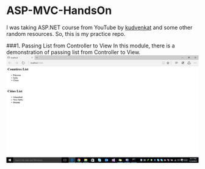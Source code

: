 # ASP-MVC-HandsOn
I was taking ASP.NET course from YouTube by [kudvenkat](https://www.youtube.com/playlist?list=PL6n9fhu94yhVm6S8I2xd6nYz2ZORd7X2v) and some other random resources. So, this is my practice repo.


###1. Passing List from Controller to View
In this module, there is a demonstration of passing list from Controller to View.
![Image](https://github.com/khateeb321/ASP-MVC-HandsOn/blob/master/Screenshots/1.png)